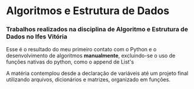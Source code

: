 # Algoritmos e Estrutura de Dados
### Trabalhos realizados na disciplina de Algoritmo e Estrutura de Dados no Ifes Vitória

Esse é o resultado do meu primeiro contato com o Python e o desenvolvimento de algoritmos **manualmente**, excluindo-se o uso de funções nativas do python, como o append de List's

A matéria contemplou desde a declaração de variáveis até um projeto final utilizando arquivos, dicionários e matrizes, organizado em funções.
